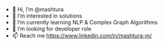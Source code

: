 - 👋 Hi, I’m @mashtura
- 👀 I’m interested in solutions
- 🌱 I’m currently learning NLP & Complex Graph Algorithms
- 💞️ I’m looking for developer role
- 📫 Reach me https://www.linkedin.com/in/mashtura-m/

<!---
mashtura/mashtura is a ✨ special ✨ repository because its `README.md` (this file) appears on your GitHub profile.
You can click the Preview link to take a look at your changes.
--->
